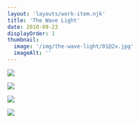 ```yaml
---
layout: 'layouts/work-item.njk'
title: 'The Wave Light'
date: 2010-09-23
displayOrder: 1
thumbnail:
  image: '/img/the-wave-light/01@2x.jpg'
  imageAlt: ''
---
```


![](/img/the-wave-light/02@2x.jpg)

![](/img/the-wave-light/03@2x.jpg)

![](/img/the-wave-light/04@2x.jpg)

![](/img/the-wave-light/05@2x.jpg)
